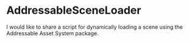 # AddressableSceneLoader
I would like to share a script for dynamically loading a scene using the Addressable Asset System package.
